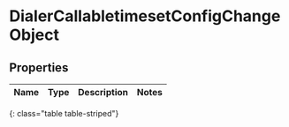 # DialerCallabletimesetConfigChangeObject


## Properties

| Name | Type | Description | Notes |
| ------------ | ------------- | ------------- | ------------- |
{: class="table table-striped"}



